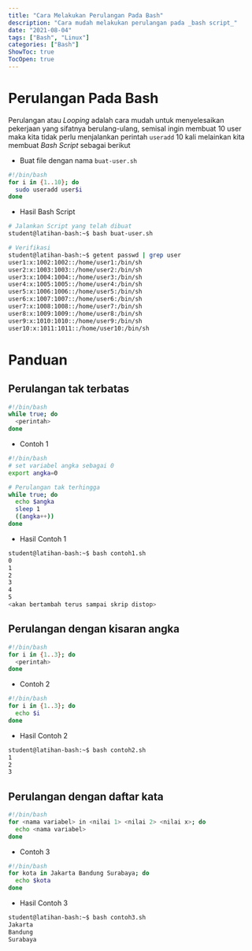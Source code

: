 ```yaml
---
title: "Cara Melakukan Perulangan Pada Bash"
description: "Cara mudah melakukan perulangan pada _bash script_"
date: "2021-08-04"
tags: ["Bash", "Linux"]
categories: ["Bash"]
ShowToc: true
TocOpen: true
---
```


# Perulangan Pada Bash
Perulangan atau _Looping_ adalah cara mudah untuk menyelesaikan pekerjaan yang sifatnya berulang-ulang, semisal ingin membuat 10 user maka kita tidak perlu menjalankan perintah `useradd` 10 kali melainkan kita membuat _Bash Script_ sebagai berikut
* Buat file dengan nama `buat-user.sh`
```bash
#!/bin/bash
for i in {1..10}; do
  sudo useradd user$i
done
```

* Hasil Bash Script
```bash
# Jalankan Script yang telah dibuat
student@latihan-bash:~$ bash buat-user.sh

# Verifikasi
student@latihan-bash:~$ getent passwd | grep user
user1:x:1002:1002::/home/user1:/bin/sh
user2:x:1003:1003::/home/user2:/bin/sh
user3:x:1004:1004::/home/user3:/bin/sh
user4:x:1005:1005::/home/user4:/bin/sh
user5:x:1006:1006::/home/user5:/bin/sh
user6:x:1007:1007::/home/user6:/bin/sh
user7:x:1008:1008::/home/user7:/bin/sh
user8:x:1009:1009::/home/user8:/bin/sh
user9:x:1010:1010::/home/user9:/bin/sh
user10:x:1011:1011::/home/user10:/bin/sh
```

# Panduan
## Perulangan tak terbatas
```bash
#!/bin/bash
while true; do
  <perintah>
done
```

* Contoh 1
```bash
#!/bin/bash
# set variabel angka sebagai 0
export angka=0

# Perulangan tak terhingga
while true; do
  echo $angka
  sleep 1
  ((angka++))
done
```

* Hasil Contoh 1
```bash
student@latihan-bash:~$ bash contoh1.sh
0
1
2
3
4
5
<akan bertambah terus sampai skrip distop>
```

## Perulangan dengan kisaran angka
```bash
#!/bin/bash
for i in {1..3}; do
  <perintah>
done
```

* Contoh 2
```bash
#!/bin/bash
for i in {1..3}; do
  echo $i
done
```

* Hasil Contoh 2
```bash
student@latihan-bash:~$ bash contoh2.sh
1
2
3
```

## Perulangan dengan daftar kata
```bash
#!/bin/bash
for <nama variabel> in <nilai 1> <nilai 2> <nilai x>; do
  echo <nama variabel>
done
```

* Contoh 3
```bash
#!/bin/bash
for kota in Jakarta Bandung Surabaya; do
  echo $kota
done
```

* Hasil Contoh 3
```bash
student@latihan-bash:~$ bash contoh3.sh
Jakarta
Bandung
Surabaya
```